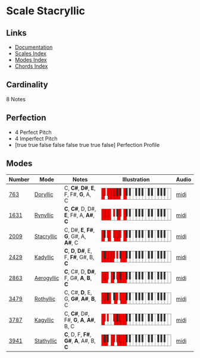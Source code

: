 # Scale Stacryllic

## Links

- [Documentation](index.md)
- [Scales Index](Scales.md)
- [Modes Index](Modes.md)
- [Chords Index](Chords.md)

## Cardinality

8 Notes

## Perfection

- 4 Perfect Pitch
- 4 Imperfect Pitch
- [true true false false false true true false] Perfection Profile

## Modes

| Number | Mode | Notes | Illustration | Audio |
|--------|------|-------|--------------|-------|
| [763](https://ianring.com/musictheory/scales/763) | [Doryllic](ModeDoryllic.md) | C, **C#**, **D#**, **E**, F, F#, **G**, A, C | ![CNaturalDoryllic](ModeCNaturalDoryllic.png) | [midi](https://github.com/edipermadi/music/blob/main/docs/ModeCNaturalDoryllic.mid?raw=true) | 
| [1631](https://ianring.com/musictheory/scales/1631) | [Rynyllic](ModeRynyllic.md) | **C**, **C#**, D, D#, **E**, F#, A, **A#**, **C** | ![CNaturalRynyllic](ModeCNaturalRynyllic.png) | [midi](https://github.com/edipermadi/music/blob/main/docs/ModeCNaturalRynyllic.mid?raw=true) | 
| [2009](https://ianring.com/musictheory/scales/2009) | [Stacryllic](ModeStacryllic.md) | C, D#, **E**, **F#**, **G**, G#, A, **A#**, C | ![CNaturalStacryllic](ModeCNaturalStacryllic.png) | [midi](https://github.com/edipermadi/music/blob/main/docs/ModeCNaturalStacryllic.mid?raw=true) | 
| [2429](https://ianring.com/musictheory/scales/2429) | [Kadyllic](ModeKadyllic.md) | **C**, **D**, **D#**, E, F, **F#**, G#, B, **C** | ![CNaturalKadyllic](ModeCNaturalKadyllic.png) | [midi](https://github.com/edipermadi/music/blob/main/docs/ModeCNaturalKadyllic.mid?raw=true) | 
| [2863](https://ianring.com/musictheory/scales/2863) | [Aerogyllic](ModeAerogyllic.md) | **C**, C#, D, **D#**, F, G#, **A**, **B**, **C** | ![CNaturalAerogyllic](ModeCNaturalAerogyllic.png) | [midi](https://github.com/edipermadi/music/blob/main/docs/ModeCNaturalAerogyllic.mid?raw=true) | 
| [3479](https://ianring.com/musictheory/scales/3479) | [Rothyllic](ModeRothyllic.md) | C, C#, **D**, E, G, **G#**, **A#**, **B**, C | ![CNaturalRothyllic](ModeCNaturalRothyllic.png) | [midi](https://github.com/edipermadi/music/blob/main/docs/ModeCNaturalRothyllic.mid?raw=true) | 
| [3787](https://ianring.com/musictheory/scales/3787) | [Kagyllic](ModeKagyllic.md) | C, **C#**, D#, F#, **G**, **A**, **A#**, B, C | ![CNaturalKagyllic](ModeCNaturalKagyllic.png) | [midi](https://github.com/edipermadi/music/blob/main/docs/ModeCNaturalKagyllic.mid?raw=true) | 
| [3941](https://ianring.com/musictheory/scales/3941) | [Stathyllic](ModeStathyllic.md) | **C**, D, F, **F#**, **G#**, **A**, A#, B, **C** | ![CNaturalStathyllic](ModeCNaturalStathyllic.png) | [midi](https://github.com/edipermadi/music/blob/main/docs/ModeCNaturalStathyllic.mid?raw=true) | 
